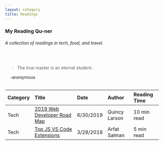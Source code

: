 ```yaml
---
layout: category
title: Readings
---
```


### My Reading Qu-ner
###### A collection of readings in tech, food, and travel.    
<br/>

> The true master is an eternal student.

&nbsp;&nbsp;&nbsp;&nbsp;\-anonymous
<br/>
<br/>

| Category    | Title       | Date          | Author  | Reading Time  |
| :---        |    :----   |          :--- | :---    | :---          |
| Tech|[2019 Web Developer Road Map](https://www.freecodecamp.org/news/2019-web-developer-roadmap/)|6/30/2019|Quincy Larson|10 min read|
| Tech|[Top JS VS Code Extensions](https://codeburst.io/top-javascript-vscode-extensions-for-faster-development-c687c39596f5)|3/28/2018|Arfat Salman|5 min read|


